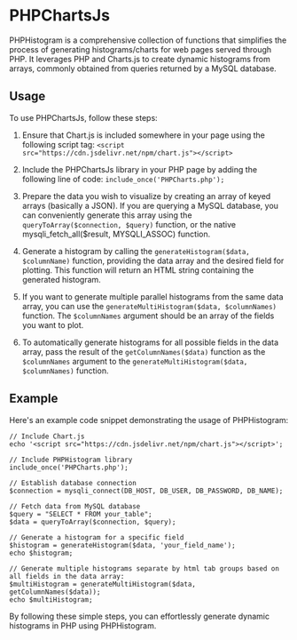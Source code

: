 # PHPChartsJs
PHPHistogram is a comprehensive collection of functions that simplifies the process of generating histograms/charts for web pages served through PHP. It leverages PHP and Charts.js to create dynamic histograms from arrays, commonly obtained from queries returned by a MySQL database.

## Usage
To use PHPChartsJs, follow these steps:

1) Ensure that Chart.js is included somewhere in your page using the following script tag:
`<script src="https://cdn.jsdelivr.net/npm/chart.js"></script>`
2) Include the PHPChartsJs library in your PHP page by adding the following line of code:
`include_once('PHPCharts.php');`
3) Prepare the data you wish to visualize by creating an array of keyed arrays (basically a JSON). If you are querying a MySQL database, you can conveniently generate this array using the `queryToArray($connection, $query)` function, or the native mysqli_fetch_all($result, MYSQLI_ASSOC) function.

4) Generate a histogram by calling the `generateHistogram($data, $columnName)` function, providing the data array and the desired field for plotting. This function will return an HTML string containing the generated histogram.

5) If you want to generate multiple parallel histograms from the same data array, you can use the `generateMultiHistogram($data, $columnNames)` function. The `$columnNames` argument should be an array of the fields you want to plot.

6) To automatically generate histograms for all possible fields in the data array, pass the result of the `getColumnNames($data)` function as the `$columnNames` argument to the `generateMultiHistogram($data, $columnNames)` function.

## Example
Here's an example code snippet demonstrating the usage of PHPHistogram:

```
// Include Chart.js
echo '<script src="https://cdn.jsdelivr.net/npm/chart.js"></script>';

// Include PHPHistogram library
include_once('PHPCharts.php');

// Establish database connection
$connection = mysqli_connect(DB_HOST, DB_USER, DB_PASSWORD, DB_NAME);   

// Fetch data from MySQL database
$query = "SELECT * FROM your_table";
$data = queryToArray($connection, $query);

// Generate a histogram for a specific field
$histogram = generateHistogram($data, 'your_field_name');
echo $histogram;

// Generate multiple histograms separate by html tab groups based on all fields in the data array:
$multiHistogram = generateMultiHistogram($data, getColumnNames($data));
echo $multiHistogram;
```
By following these simple steps, you can effortlessly generate dynamic histograms in PHP using PHPHistogram.
